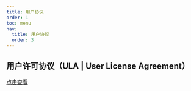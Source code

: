 ```yaml
---
title: 用户协议
order: 1
toc: menu
nav:
  title: 用户协议
  order: 3
---
```


## 用户许可协议（ULA | User License Agreement）
[点击查看](/agreements/ULA.md)

